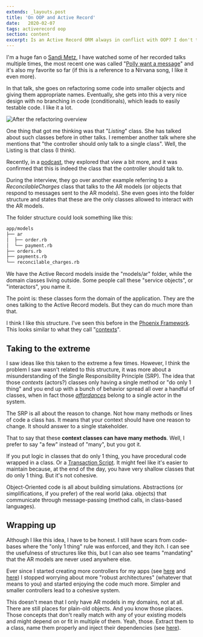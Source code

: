 ```yaml
---
extends: _layouts.post
title: 'On OOP and Active Record'
date:   2020-02-07
tags: activerecord oop
section: content
excerpt: Is an Active Record ORM always in conflict with OOP? I don't think so, but here are some thoughts I heard from Sandi Metz (in talks/podcasts) and then my take on it.
---
```


I'm a huge fan o [Sandi Metz](https://twitter.com/sandimetz), I have watched some of her recorded talks multiple times, the most recent one was called "[Polly want a message](https://www.youtube.com/watch?v=XXi_FBrZQiU)" and it's also my favorite so far (if this is a reference to a Nirvana song, I like it even more).

In that talk, she goes on refactoring some code into smaller objects and giving them appropriate names. Eventually, she gets into this a very nice design with no branching in code (conditionals), which leads to easily testable code. I like it a lot.

![After the refactoring overview](/assets/images/on-oop-and-active-record/talk.png)

One thing that got me thinking was that "_Listing_" class. She has talked about such classes before in other talks. I remember another talk where she mentions that "the controller should only talk to a single class". Well, the Listing is that class (I think).

Recently, in a [podcast](https://www.codewithjason.com/rails-with-jason-podcast/episodes/sandi-metz-IMiYdMAn/), they explored that view a bit more, and it was confirmed that this is indeed the class that the controller should talk to.

During the interview, they go over another example referring to a _ReconcilableCharges_ class that talks to the AR models (or objects that respond to messages sent to the AR models). She even goes into the folder structure and states that these are the only classes allowed to interact with the AR models.

The folder structure could look something like this:

```bash
app/models
├── ar
│  ├── order.rb
│  └── payment.rb
├── orders.rb
├── payments.rb
└── reconcilable_charges.rb
```

We have the Active Record models inside the "models/ar" folder, while the domain classes living outside. Some people call these "service objects", or "interactors", you name it.

The point is: these classes form the domain of the application. They are the ones talking to the Active Record models. But they can do much more than that.

I think I like this structure. I've seen this before in the [Phoenix Framework](https://www.phoenixframework.org). This looks similar to what they call "[contexts](https://hexdocs.pm/phoenix/contexts.html)".

## Taking to the extreme

I saw ideas like this taken to the extreme a few times. However, I think the problem I saw wasn't related to this structure, it was more about a misunderstanding of the Single Responsibility Principle (SRP). The idea that those _contexts_ (actors?) classes only having a single method or "do only 1 thing" and you end up with a bunch of behavior spread all over a handful of classes, when in fact those [_affordances_](https://adamwathan.me/2017/01/24/methods-are-affordances-not-abilities/) belong to a single actor in the system.

The SRP is all about the reason to change. Not how many methods or lines of code a class has. It means that your context should have one reason to change. It should answer to a single stakeholder.

That to say that these **context classes can have many methods**. Well, I prefer to say "a few" instead of "many", but you got it.

If you put logic in classes that do only 1 thing, you have procedural code wrapped in a class. Or a [Transaction Script](https://martinfowler.com/eaaCatalog/transactionScript.html). It might feel like it's easier to maintain because, at the end of the day, you have very shallow classes that do only 1 thing. But it's not cohesive.

Object-Oriented code is all about building simulations. Abstractions (or simplifications, if you prefer) of the real world (aka. objects) that communicate through message-passing (method calls, in class-based languages).

## Wrapping up

Although I like this idea, I have to be honest. I still have scars from code-bases where the "only 1 thing" rule was enforced, and they itch. I can see the usefulness of structures like this, but I can also see teams "mandating" that the AR models are never used anywhere else.

Ever since I started creating more controllers for my apps (see [here](https://www.youtube.com/watch?v=MF0jFKvS4SI) and [here](https://www.youtube.com/watch?v=GFhoSMD6idk)) I stopped worrying about more "robust architectures" (whatever that means to you) and started enjoying the code much more. Simpler and smaller controllers lead to a cohesive system.

This doesn't mean that I only have AR models in my domains, not at all. There are still places for plain-old objects. And you know those places. Those concepts that don't really match with any of your existing models and might depend on or fit in multiple of them. Yeah, those. Extract them to a class, name them properly and inject their dependencies (see [here](https://www.youtube.com/watch?v=hkmrfjex7jI&list=PL9wALaIpe0Py6E_oHCgTrD6FvFETwJLlx&index=4)).
